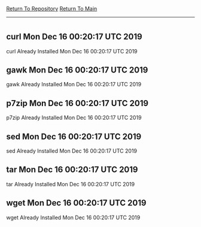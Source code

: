 [Return To Repository](https://github.com/deathbybandaid/piholeparser/)
[Return To Main](https://github.com/deathbybandaid/piholeparser/blob/master/RecentRunLogs/Mainlog.md)
____________________________________
# 
## curl Mon Dec 16 00:20:17 UTC 2019
curl Already Installed Mon Dec 16 00:20:17 UTC 2019
## gawk Mon Dec 16 00:20:17 UTC 2019
gawk Already Installed Mon Dec 16 00:20:17 UTC 2019
## p7zip Mon Dec 16 00:20:17 UTC 2019
p7zip Already Installed Mon Dec 16 00:20:17 UTC 2019
## sed Mon Dec 16 00:20:17 UTC 2019
sed Already Installed Mon Dec 16 00:20:17 UTC 2019
## tar Mon Dec 16 00:20:17 UTC 2019
tar Already Installed Mon Dec 16 00:20:17 UTC 2019
## wget Mon Dec 16 00:20:17 UTC 2019
wget Already Installed Mon Dec 16 00:20:17 UTC 2019
